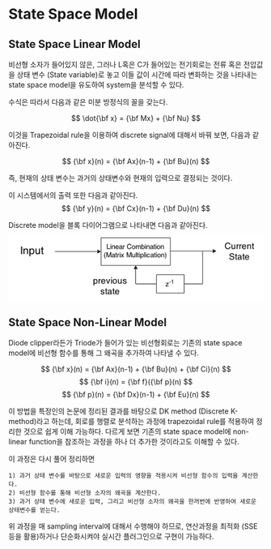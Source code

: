# State Space Model

## State Space Linear Model

비선형 소자가 들어있지 않은, 그러나 L혹은 C가 들어있는 전기회로는 전류 혹은 전압값을 상태 변수 (State variable)로 놓고 이들 값이 시간에 따라 변화하는 것을 나타내는 state space model을 유도하여 system을 분석할 수 있다.

수식은 따라서 다음과 같은 미분 방정식의 꼴을 갖는다.

$$ \dot{\bf x} = {\bf Mx} + {\bf Nu} $$

이것을 Trapezoidal rule을 이용하여 discrete signal에 대해서 바꿔 보면, 다음과 같아진다.

$$ {\bf x}(n) = {\bf Ax}(n-1) + {\bf Bu}(n) $$

즉, 현재의 상태 변수는 과거의 상태변수와 현재의 입력으로 결정되는 것이다.

이 시스템에서의 출력 또한 다음과 같아진다.
$$ {\bf y}(n) = {\bf Cx}(n-1) + {\bf Du}(n) $$

Discrete model을 블록 다이어그램으로 나타내면 다음과 같아진다.

![](https://raw.githubusercontent.com/uberschall/test/master/guitar_amplifier_simulation/model1.png)

## State Space Non-Linear Model

Diode clipper라든가 Triode가 들어가 있는 비선형회로는 기존의 state space model에 비선형 함수를 통해 그 왜곡을 추가하여 나타낼 수 있다.

$$ {\bf x}(n) = {\bf Ax}(n-1) + {\bf Bu}(n)  + {\bf Ci}(n) $$
$$ {\bf i}(n) = {\bf f}({\bf p}(n) $$
$$ {\bf p}(n) = {\bf Dx}(n-1) + {\bf Eu}(n) $$


이 방법을 특정인의 논문에 정리된 결과를 바탕으로 DK method (Discrete K-method)라고 하는데, 회로를 행렬로 분석하는 과정에 trapezoidal rule를 적용하여 정리한 것으로 쉽게 이해 가능하다. 다르게 보면 기존의 state space model에 non-linear function을 참조하는 과정을 하나 더 추가한 것이라고도 이해할 수 있다.

이 과정은 다시 풀어 정리하면

    1) 과거 상태 변수를 바탕으로 새로운 입력의 영향을 적용시켜 비선형 함수의 입력을 계산한다.
    2) 비선형 함수를 통해 비선형 소자의 왜곡을 계산한다.
    3) 과거 상태 변수에 새로운 입력, 그리고 비선형 소자의 왜곡을 한꺼번에 반영하여 새로운 상태변수를 얻는다.

위 과정을 매 sampling interval에 대해서 수행해야 하므로, 연산과정을 최적화 (SSE등을 활용)하거나 단순화시켜야 실시간 플러그인으로 구현이 가능하다.


